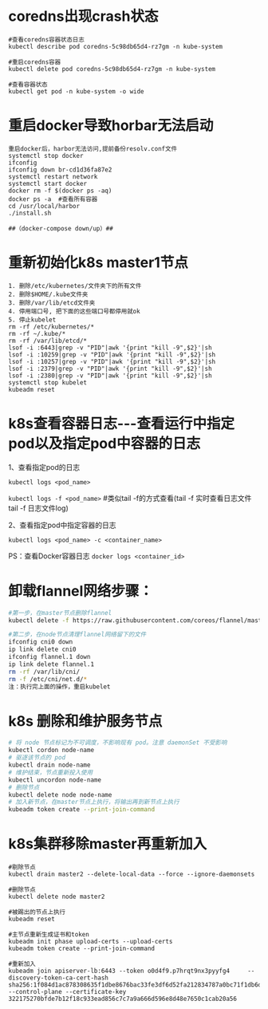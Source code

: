 # coredns出现crash状态

```shell
#查看coredns容器状态日志
kubectl describe pod coredns-5c98db65d4-rz7gm -n kube-system

#重启coredns容器
kubectl delete pod coredns-5c98db65d4-rz7gm -n kube-system

#查看容器状态
kubectl get pod -n kube-system -o wide
```



# 重启docker导致horbar无法启动

```shell
重启docker后，harbor无法访问,提前备份resolv.conf文件
systemctl stop docker
ifconfig 
ifconfig down br-cd1d36fa87e2
systemctl restart network
systemctl start docker
docker rm -f $(docker ps -aq)
docker ps -a  #查看所有容器
cd /usr/local/harbor
./install.sh

##（docker-compose down/up）##
```

# 重新初始化k8s master1节点

```shell
1. 删除/etc/kubernetes/文件夹下的所有文件
2. 删除$HOME/.kube文件夹
3. 删除/var/lib/etcd文件夹
4. 停用端口号, 把下面的这些端口号都停用就ok
5. 停止kubelet
rm -rf /etc/kubernetes/*
rm -rf ~/.kube/*
rm -rf /var/lib/etcd/*
lsof -i :6443|grep -v "PID"|awk '{print "kill -9",$2}'|sh
lsof -i :10259|grep -v "PID"|awk '{print "kill -9",$2}'|sh
lsof -i :10257|grep -v "PID"|awk '{print "kill -9",$2}'|sh
lsof -i :2379|grep -v "PID"|awk '{print "kill -9",$2}'|sh
lsof -i :2380|grep -v "PID"|awk '{print "kill -9",$2}'|sh
systemctl stop kubelet
kubeadm reset
```

# k8s查看容器日志---查看运行中指定pod以及指定pod中容器的日志

1、查看指定pod的日志

```
kubectl logs <pod_name>
```

`kubectl logs -f <pod_name>` #类似tail -f的方式查看(tail -f 实时查看日志文件 tail -f 日志文件log)

2、查看指定pod中指定容器的日志

```
kubectl logs <pod_name> -c <container_name>
```

PS：查看Docker容器日志
`docker logs <container_id>`

# 卸载flannel网络步骤：

```bash
#第一步，在master节点删除flannel
kubectl delete -f https://raw.githubusercontent.com/coreos/flannel/master/Documentation/kube-flannel.yml

#第二步，在node节点清理flannel网络留下的文件
ifconfig cni0 down
ip link delete cni0
ifconfig flannel.1 down
ip link delete flannel.1
rm -rf /var/lib/cni/
rm -f /etc/cni/net.d/*
注：执行完上面的操作，重启kubelet
```

# k8s 删除和维护服务节点

```bash
# 将 node 节点标记为不可调度，不影响现有 pod。注意 daemonSet 不受影响
kubectl cordon node-name
# 驱逐该节点的 pod
kubectl drain node-name
# 维护结束，节点重新投入使用
kubectl uncordon node-name
# 删除节点
kubectl delete node node-name
# 加入新节点，在master节点上执行，将输出再到新节点上执行
kubeadm token create --print-join-command
```

# k8s集群移除master再重新加入

```shell
#剔除节点
kubectl drain master2 --delete-local-data --force --ignore-daemonsets

#删除节点
kubectl delete node master2

#被踢出的节点上执行
kubeadm reset

#主节点重新生成证书和token
kubeadm init phase upload-certs --upload-certs
kubeadm token create --print-join-command

#重新加入
kubeadm join apiserver-lb:6443 --token o0d4f9.p7hrqt9nx3pyyfg4     --discovery-token-ca-cert-hash sha256:1f084d1ac878308635f1dbe8676bac33fe3df6d52fa212834787a0bc71f1db6d --control-plane --certificate-key 322175270bfde7b12f18c933ead856c7c7a9a666d596e8d48e7650c1cab20a56
```

